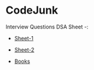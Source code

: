 # CodeJunk
Interview Questions DSA Sheet -: 

* [Sheet-1](https://docs.google.com/spreadsheets/d/1MGVBJ8HkRbCnU6EQASjJKCqQE8BWng4qgL0n3vCVOxE/edit#gid=0)

* [Sheet-2](https://docs.google.com/spreadsheets/d/1DUbQbe6LE5iFGXVMRg1CpwpZKAS92zPE5cGgtDCJBJ0/edit?usp=sharing)

* [Books](https://github.com/jaki729/CodeJunk/tree/main/books) 
